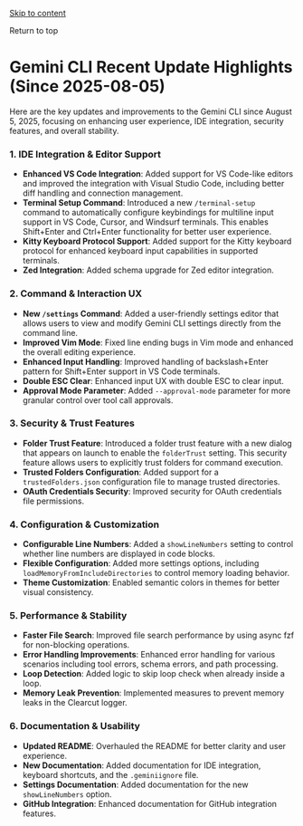 [Skip to content](https://gemini-cli.xyz/docs/en/update-2025-08-14#VPContent)

Return to top

# Gemini CLI Recent Update Highlights (Since 2025-08-05) [​](https://gemini-cli.xyz/docs/en/update-2025-08-14\#gemini-cli-recent-update-highlights-since-2025-08-05)

Here are the key updates and improvements to the Gemini CLI since August 5, 2025, focusing on enhancing user experience, IDE integration, security features, and overall stability.

### 1\. IDE Integration & Editor Support [​](https://gemini-cli.xyz/docs/en/update-2025-08-14\#_1-ide-integration-editor-support)

- **Enhanced VS Code Integration**: Added support for VS Code-like editors and improved the integration with Visual Studio Code, including better diff handling and connection management.
- **Terminal Setup Command**: Introduced a new `/terminal-setup` command to automatically configure keybindings for multiline input support in VS Code, Cursor, and Windsurf terminals. This enables Shift+Enter and Ctrl+Enter functionality for better user experience.
- **Kitty Keyboard Protocol Support**: Added support for the Kitty keyboard protocol for enhanced keyboard input capabilities in supported terminals.
- **Zed Integration**: Added schema upgrade for Zed editor integration.

### 2\. Command & Interaction UX [​](https://gemini-cli.xyz/docs/en/update-2025-08-14\#_2-command-interaction-ux)

- **New `/settings` Command**: Added a user-friendly settings editor that allows users to view and modify Gemini CLI settings directly from the command line.
- **Improved Vim Mode**: Fixed line ending bugs in Vim mode and enhanced the overall editing experience.
- **Enhanced Input Handling**: Improved handling of backslash+Enter pattern for Shift+Enter support in VS Code terminals.
- **Double ESC Clear**: Enhanced input UX with double ESC to clear input.
- **Approval Mode Parameter**: Added `--approval-mode` parameter for more granular control over tool call approvals.

### 3\. Security & Trust Features [​](https://gemini-cli.xyz/docs/en/update-2025-08-14\#_3-security-trust-features)

- **Folder Trust Feature**: Introduced a folder trust feature with a new dialog that appears on launch to enable the `folderTrust` setting. This security feature allows users to explicitly trust folders for command execution.
- **Trusted Folders Configuration**: Added support for a `trustedFolders.json` configuration file to manage trusted directories.
- **OAuth Credentials Security**: Improved security for OAuth credentials file permissions.

### 4\. Configuration & Customization [​](https://gemini-cli.xyz/docs/en/update-2025-08-14\#_4-configuration-customization)

- **Configurable Line Numbers**: Added a `showLineNumbers` setting to control whether line numbers are displayed in code blocks.
- **Flexible Configuration**: Added more settings options, including `loadMemoryFromIncludeDirectories` to control memory loading behavior.
- **Theme Customization**: Enabled semantic colors in themes for better visual consistency.

### 5\. Performance & Stability [​](https://gemini-cli.xyz/docs/en/update-2025-08-14\#_5-performance-stability)

- **Faster File Search**: Improved file search performance by using async fzf for non-blocking operations.
- **Error Handling Improvements**: Enhanced error handling for various scenarios including tool errors, schema errors, and path processing.
- **Loop Detection**: Added logic to skip loop check when already inside a loop.
- **Memory Leak Prevention**: Implemented measures to prevent memory leaks in the Clearcut logger.

### 6\. Documentation & Usability [​](https://gemini-cli.xyz/docs/en/update-2025-08-14\#_6-documentation-usability)

- **Updated README**: Overhauled the README for better clarity and user experience.
- **New Documentation**: Added documentation for IDE integration, keyboard shortcuts, and the `.geminiignore` file.
- **Settings Documentation**: Added documentation for the new `showLineNumbers` option.
- **GitHub Integration**: Enhanced documentation for GitHub integration features.